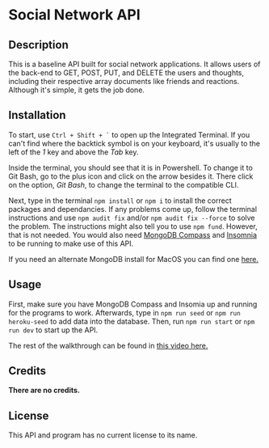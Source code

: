 # Social Network API
## Description

This is a baseline API built for social network applications. It allows users of the back-end to GET, POST, PUT, and DELETE the users and thoughts, including their respective array documents like friends and reactions. Although it's simple, it gets the job done.

## Installation

To start, use ``` Ctrl + Shift + ` ``` to open up the Integrated Terminal. If you can't find where the backtick symbol is on your keyboard, it's usually to the left of the *1* key and above the *Tab* key.

Inside the terminal, you should see that it is in Powershell. To change it to Git Bash, go to the plus icon and click on the arrow besides it. There click on the option, *Git Bash*, to change the terminal to the compatible CLI.

Next, type in the terminal `npm install` or `npm i` to install the correct packages and dependancies. If any problems come up, follow the terminal instructions and use `npm audit fix` and/or `npm audit fix --force` to solve the problem. The instructions might also tell you to use `npm fund`. However, that is not needed. You would also need [MongoDB Compass](https://www.geeksforgeeks.org/install-mongodb-compass-on-windows/) and [Insomnia](https://docs.insomnia.rest/insomnia/install) to be running to make use of this API.

If you need an alternate MongoDB install for MacOS you can find one [here.](https://www.geeksforgeeks.org/how-to-install-mongodb-compass-on-macos/)

## Usage

First, make sure you have MongoDB Compass and Insomia up and running for the programs to work. Afterwards, type in `npm run seed` or `npm run heroku-seed` to add data into the database. Then, run `npm run start` or `npm run dev` to start up the API.

The rest of the walkthrough can be found in [this video here.](https://drive.google.com/file/d/1nu7k1Cinttk9-7iC3PPGPgdK93tjS8sL/view)

## Credits

**There are no credits.**

## License

This API and program has no current license to its name.

